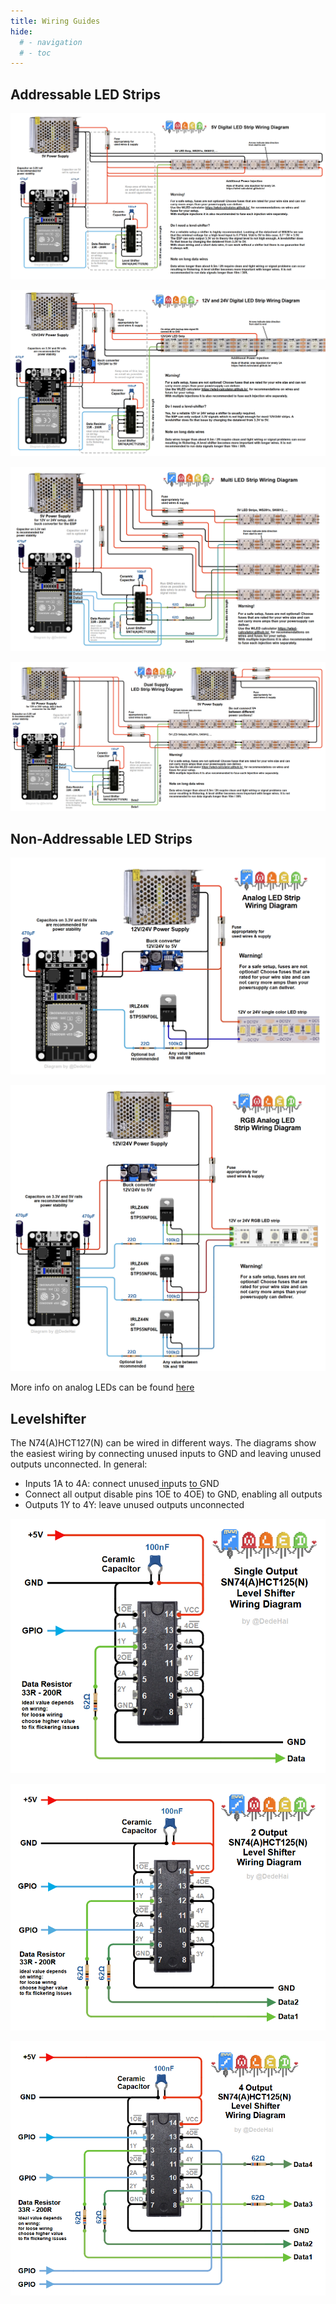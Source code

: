 ```yaml
---
title: Wiring Guides
hide:
  # - navigation
  # - toc
---
```


## Addressable LED Strips

![DigitalWiring](../assets/images/content/WLED_5VdigitalWiring.png)

![DigitalWiring12V](../assets/images/content/WLED_12VdigitalWiring.png)

![DigitalWiringMultiStrip](../assets/images/content/WLED_MultistripdigitalWiring.png)

![DigitalWiringMultiSupply](../assets/images/content/WLED_MultisupplydigitalWiring.png)

## Non-Addressable LED Strips

![AnalogWiring1x](../assets/images/content/12Vanalog_wiring.png)

![AnalogWiring3x](../assets/images/content/12Vanalog_wiringRGB.png)

More info on analog LEDs can be found [here](/basics/compatible-led-strips/#non-addressable-led-strips)

## Levelshifter

The N74(A)HCT127(N) can be wired in different ways. The diagrams show the easiest wiring by connecting unused inputs to GND and leaving unused outputs unconnected. In general: 
  - Inputs 1A to 4A: connect unused inputs to GND
  - Connect all output disable pins 1<span style="text-decoration:overline">OE</span> to 4<span style="text-decoration:overline">OE</span>) to GND, enabling all outputs
  - Outputs 1Y to 4Y: leave unused outputs unconnected 

![Shifter 1CH](../assets/images/content/Shifter74HCT125_Single.png)

![Shifter 2CH](../assets/images/content/Shifter74HCT125_Dual.png)

![Shifter 4CH](../assets/images/content/Shifter74HCT125_Quad.png)
